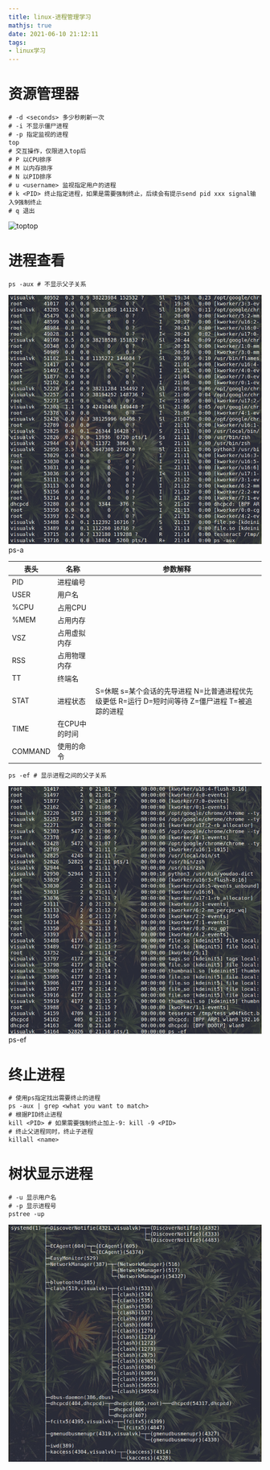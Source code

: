 ```yaml
---
title: linux-进程管理学习
mathjs: true
date: 2021-06-10 21:12:11
tags:
- linux学习
---
```


# 资源管理器

```shell
# -d <seconds> 多少秒刷新一次
# -i 不显示僵尸进程
# -p 指定监视的进程
top
# 交互操作，仅限进入top后
# P 以CPU排序
# M 以内存排序
# N 以PID排序
# u <username> 监视指定用户的进程
# k <PID> 终止指定进程，如果是需要强制终止，后续会有提示send pid xxx signal输入9强制终止
# q 退出
```

![top](https://visualvk.github.io/2021/06/04/linux/linux-%E8%BF%9B%E7%A8%8B%E7%AE%A1%E7%90%86%E5%AD%A6%E4%B9%A0/img/top.png)top

# 进程查看

```shell
ps -aux # 不显示父子关系
```

![ps-aux](linux-learn-process/ps-aux.png)ps-a

| 表头    | 名称          | 参数解释                                                     |
| ------- | ------------- | ------------------------------------------------------------ |
| PID     | 进程编号      |                                                              |
| USER    | 用户名        |                                                              |
| %CPU    | 占用CPU       |                                                              |
| %MEM    | 占用内存      |                                                              |
| VSZ     | 占用虚拟内存  |                                                              |
| RSS     | 占用物理内存  |                                                              |
| TT      | 终端名        |                                                              |
| STAT    | 进程状态      | S=休眠 s=某个会话的先导进程 N=比普通进程优先级更低 R=运行 D=短时间等待 Z=僵尸进程 T=被追踪的进程 |
| TIME    | 在CPU中的时间 |                                                              |
| COMMAND | 使用的命令    |                                                              |

```shell
ps -ef # 显示进程之间的父子关系
```

![ps-ef](linux-learn-process/ps-ef.png)ps-ef

# 终止进程

```shell
# 使用ps指定找出需要终止的进程
ps -aux | grep <what you want to match>
# 根据PID终止进程
kill <PID> # 如果需要强制终止加上-9: kill -9 <PID>
# 终止父进程同时，终止子进程
killall <name>
```

# 树状显示进程

```shell
# -u 显示用户名
# -p 显示进程号
pstree -up
```

![pstree-up](linux-learn-process/pstree-up.png)

